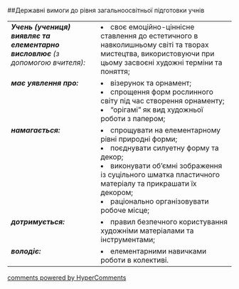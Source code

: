 <div id="hypercomments_widget" class="js-hypercomments-widget invisible"></div>

##Державні вимоги до рівня загальноосвітньої підготовки учнів

<table>
<tbody>
<tr>
<td width="40%" style="vertical-align:top !important;">
<i><b>Учень (учениця) виявляє та елементарно висловлює</b> (з допомогою вчителя):</i><br>
</td>
<td>
<li>своє емоційно-ціннісне ставлення до естетичного в навколишньому світі та творах мистецтва, використовуючи при цьому засвоєні художні терміни та поняття;</li>
</td>
</tr>
<tr>
<td width="40%" style="vertical-align:top !important;">
<i><b>має уявлення про:</b></i><br>
</td>
<td>
<li>візерунок та орнамент;</li>
<li>спрощення форм рослинного світу під час створення орнаменту;</li>
<li>“орігамі” як вид художньої роботи з папером;</li>
</td>
</tr>
<tr>
<td width="40%" style="vertical-align:top !important;">
<i><b>намагається:</b></i><br>
</td>
<td>
<li>спрощувати на елементарному рівні природні форми;</li>
<li>поєднувати силуетну форму та декор;</li>
<li>виконувати об’ємні зображення із суцільного шматка пластичного матеріалу та прикрашати їх декором;</li>
<li>раціонально організовувати робоче місце;</li>
</td>
</tr>
<tr>
<td width="40%" style="vertical-align:top !important;">
<i><b>дотримується:</b></i><br>
</td>
<td>
<li>правил безпечного користування художніми матеріалами та інструментами;</li>
</td>
</tr>
<tr>
<td width="40%" style="vertical-align:top !important;">
<i><b>володіє:</b></i><br>
</td>
<td>
<li>елементарними навичками роботи в колективі.</li>
</td>
</tr>
</tbody>
</table>

<div class="js-hypercomments-container">
    <a href="http://hypercomments.com" class="hc-link" title="comments widget">comments powered by HyperComments</a>
</div>